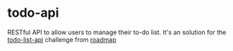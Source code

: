 # todo-api
 
RESTful API to allow users to manage their to-do list.
It's an solution for the [todo-list-api](https://roadmap.sh/projects/todo-list-api) challenge from [roadmap](https://roadmap.sh/backend)
